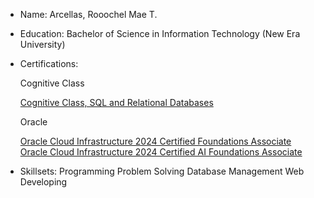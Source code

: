 - Name: Arcellas, Rooochel Mae T.
- Education: Bachelor of Science in Information Technology (New Era University)
- Certifications:

  Cognitive Class
  
  [Cognitive Class, SQL and Relational Databases](https://courses.cognitiveclass.ai/certificates/97cd235a9a144a52b18ccc61e3dd402a)
  
  Oracle
  
  [Oracle Cloud Infrastructure 2024 Certified Foundations Associate](https://catalog-education.oracle.com/ords/certview/sharebadge?id=BB3D533BADA80852F9EAAC0B9894F421F8A6664D16C939F38FC2CD40834E349E)
  [Oracle Cloud Infrastructure 2024 Certified AI Foundations Associate](https://catalog-education.oracle.com/ords/certview/sharebadge?id=44C3A05A94DC8E55A4D44558124837AF6142B69BD630A42D8A7AE77E71BB3952)
  
- Skillsets: Programming Problem Solving Database Management Web Developing

<!---
git-mae/git-mae is a ✨ special ✨ repository because its `README.md` (this file) appears on your GitHub profile.
You can click the Preview link to take a look at your changes.
--->
